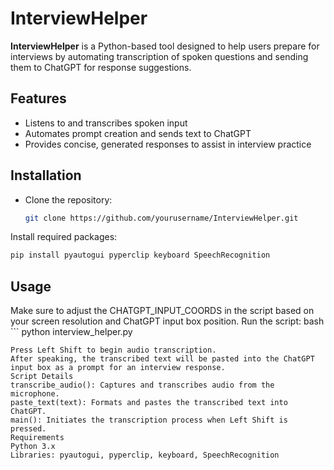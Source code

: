 # InterviewHelper

**InterviewHelper** is a Python-based tool designed to help users prepare for interviews by automating transcription of spoken questions and sending them to ChatGPT for response suggestions. 

## Features
- Listens to and transcribes spoken input
- Automates prompt creation and sends text to ChatGPT
- Provides concise, generated responses to assist in interview practice

## Installation
- Clone the repository:
  ```bash
  git clone https://github.com/yourusername/InterviewHelper.git

Install required packages:
  ```bash
pip install pyautogui pyperclip keyboard SpeechRecognition
```

## Usage
Make sure to adjust the CHATGPT_INPUT_COORDS in the script based on your screen resolution and ChatGPT input box position.
Run the script:
bash ```
python interview_helper.py
```
Press Left Shift to begin audio transcription.
After speaking, the transcribed text will be pasted into the ChatGPT input box as a prompt for an interview response.
Script Details
transcribe_audio(): Captures and transcribes audio from the microphone.
paste_text(text): Formats and pastes the transcribed text into ChatGPT.
main(): Initiates the transcription process when Left Shift is pressed.
Requirements
Python 3.x
Libraries: pyautogui, pyperclip, keyboard, SpeechRecognition
